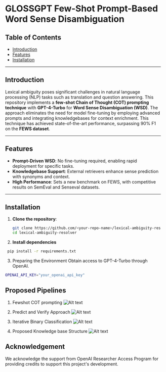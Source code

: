 # GLOSSGPT Few-Shot Prompt-Based Word Sense Disambiguation

## Table of Contents

- [Introduction](#introduction)  
- [Features](#features)  
- [Installation](#installation)  


---

## Introduction

Lexical ambiguity poses significant challenges in natural language processing (NLP) tasks such as translation and question answering. This repository implements a **few-shot Chain of Thought (COT) prompting technique** with **GPT-4-Turbo** for **Word Sense Disambiguation (WSD)**. The approach eliminates the need for model fine-tuning by employing advanced prompts and integrating knowledgebases for context enrichment. This technique has achieved state-of-the-art performance, surpassing 90% F1 on the **FEWS dataset**.

---

## Features

- **Prompt-Driven WSD**: No fine-tuning required, enabling rapid deployment for specific tasks.  
- **Knowledgebase Support**: External retrievers enhance sense prediction with synonyms and context.  
- **High Performance**: Sets a new benchmark on FEWS, with competitive results on SemEval and Senseval datasets.  

---

## Installation

1. **Clone the repository**:  
   ```bash
   git clone https://github.com/<your-repo-name>/lexical-ambiguity-resolver.git
   cd lexical-ambiguity-resolver

2. **Install dependencies**
  ```bash
   pip install -r requirements.txt
```

3. Preparing the Environment
   Obtain access to GPT-4-Turbo through OpenAI.
```bash
OPENAI_API_KEY="your_openai_api_key"
```

## Proposed Pipelines

1. Fewshot COT prompting
![Alt text](GlossGPTPipeline.png)

2. Predict and Verify Approach
![Alt text](predictverify.png)
   
3. Iterative Binary Classification
![Alt text](iterativeBC.png)

4. Proposed Knowledge base Structure
   ![Alt text](KB.png)
  
## Acknowledgement
We acknowledge the support from OpenAI Researcher Access Program for providing credits to support this project's development.




